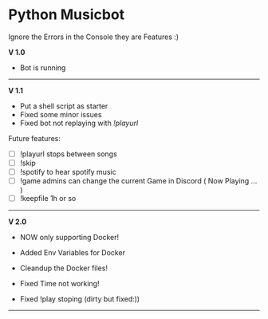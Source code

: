 # **Python Musicbot**

Ignore the Errors in the Console they are Features :)



**V 1.0**
- Bot is running
---

**V 1.1**
- Put a shell script as starter
- Fixed some minor issues
- Fixed bot not replaying with *!playurl*

Future features:

- [ ] !playurl stops between songs
- [ ] !skip
- [ ] !spotify to hear spotify music
- [ ] !game admins can change the current Game in Discord ( Now Playing ... )
- [ ] !keepfile 1h or so

---

**V 2.0**
- NOW only supporting Docker!
- Added Env Variables for Docker
- Cleandup the Docker files!

- Fixed Time not working!
- Fixed !play stoping (dirty but fixed:))

---
